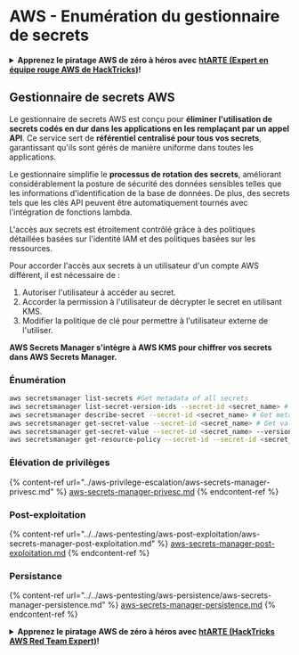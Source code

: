 # AWS - Enumération du gestionnaire de secrets

<details>

<summary><strong>Apprenez le piratage AWS de zéro à héros avec</strong> <a href="https://training.hacktricks.xyz/courses/arte"><strong>htARTE (Expert en équipe rouge AWS de HackTricks)</strong></a><strong>!</strong></summary>

Autres façons de soutenir HackTricks :

* Si vous souhaitez voir votre **entreprise annoncée dans HackTricks** ou **télécharger HackTricks en PDF**, consultez les [**PLANS D'ABONNEMENT**](https://github.com/sponsors/carlospolop) !
* Obtenez le [**swag officiel PEASS & HackTricks**](https://peass.creator-spring.com)
* Découvrez [**La famille PEASS**](https://opensea.io/collection/the-peass-family), notre collection exclusive de [**NFT**](https://opensea.io/collection/the-peass-family)
* **Rejoignez le** 💬 [**groupe Discord**](https://discord.gg/hRep4RUj7f) ou le [**groupe Telegram**](https://t.me/peass) ou **suivez-nous** sur **Twitter** 🐦 [**@hacktricks_live**](https://twitter.com/hacktricks_live)**.**
* **Partagez vos astuces de piratage en soumettant des PR aux** [**HackTricks**](https://github.com/carlospolop/hacktricks) et [**HackTricks Cloud**](https://github.com/carlospolop/hacktricks-cloud) dépôts GitHub.

</details>

## Gestionnaire de secrets AWS

Le gestionnaire de secrets AWS est conçu pour **éliminer l'utilisation de secrets codés en dur dans les applications en les remplaçant par un appel API**. Ce service sert de **référentiel centralisé pour tous vos secrets**, garantissant qu'ils sont gérés de manière uniforme dans toutes les applications.

Le gestionnaire simplifie le **processus de rotation des secrets**, améliorant considérablement la posture de sécurité des données sensibles telles que les informations d'identification de la base de données. De plus, des secrets tels que les clés API peuvent être automatiquement tournés avec l'intégration de fonctions lambda.

L'accès aux secrets est étroitement contrôlé grâce à des politiques détaillées basées sur l'identité IAM et des politiques basées sur les ressources.

Pour accorder l'accès aux secrets à un utilisateur d'un compte AWS différent, il est nécessaire de :
1. Autoriser l'utilisateur à accéder au secret.
2. Accorder la permission à l'utilisateur de décrypter le secret en utilisant KMS.
3. Modifier la politique de clé pour permettre à l'utilisateur externe de l'utiliser.

**AWS Secrets Manager s'intègre à AWS KMS pour chiffrer vos secrets dans AWS Secrets Manager.**

### **Énumération**
```bash
aws secretsmanager list-secrets #Get metadata of all secrets
aws secretsmanager list-secret-version-ids --secret-id <secret_name> # Get versions
aws secretsmanager describe-secret --secret-id <secret_name> # Get metadata
aws secretsmanager get-secret-value --secret-id <secret_name> # Get value
aws secretsmanager get-secret-value --secret-id <secret_name> --version-id <version-id> # Get value of a different version
aws secretsmanager get-resource-policy --secret-id --secret-id <secret_name>
```
### Élévation de privilèges

{% content-ref url="../aws-privilege-escalation/aws-secrets-manager-privesc.md" %}
[aws-secrets-manager-privesc.md](../aws-privilege-escalation/aws-secrets-manager-privesc.md)
{% endcontent-ref %}

### Post-exploitation

{% content-ref url="../../aws-pentesting/aws-post-exploitation/aws-secrets-manager-post-exploitation.md" %}
[aws-secrets-manager-post-exploitation.md](../../aws-pentesting/aws-post-exploitation/aws-secrets-manager-post-exploitation.md)
{% endcontent-ref %}

### Persistance

{% content-ref url="../../aws-pentesting/aws-persistence/aws-secrets-manager-persistence.md" %}
[aws-secrets-manager-persistence.md](../../aws-pentesting/aws-persistence/aws-secrets-manager-persistence.md)
{% endcontent-ref %}

<details>

<summary><strong>Apprenez le piratage AWS de zéro à héros avec</strong> <a href="https://training.hacktricks.xyz/courses/arte"><strong>htARTE (HackTricks AWS Red Team Expert)</strong></a><strong>!</strong></summary>

Autres façons de soutenir HackTricks :

* Si vous souhaitez voir votre **entreprise annoncée dans HackTricks** ou **télécharger HackTricks en PDF**, consultez les [**PLANS D'ABONNEMENT**](https://github.com/sponsors/carlospolop) !
* Obtenez le [**swag officiel PEASS & HackTricks**](https://peass.creator-spring.com)
* Découvrez [**La famille PEASS**](https://opensea.io/collection/the-peass-family), notre collection exclusive de [**NFTs**](https://opensea.io/collection/the-peass-family)
* **Rejoignez le** 💬 [**groupe Discord**](https://discord.gg/hRep4RUj7f) ou le [**groupe Telegram**](https://t.me/peass) ou **suivez-nous** sur **Twitter** 🐦 [**@hacktricks_live**](https://twitter.com/hacktricks_live)**.**
* **Partagez vos astuces de piratage en soumettant des PR aux** [**HackTricks**](https://github.com/carlospolop/hacktricks) et [**HackTricks Cloud**](https://github.com/carlospolop/hacktricks-cloud) github repos.

</details>
